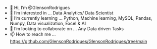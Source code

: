 - 👋 Hi, I’m @GlensonRodrigues
- 👀 I’m interested in ... Data Analytics/ Data Scientist
- 🌱 I’m currently learning ... Python, Machine learning, MySQL, Pandas, Numpy, Data visualization, Excel & AI
- 💞️ I’m looking to collaborate on ... Any Data driven Tasks
- 📫 How to reach me ... https://github.com/GlensonRodrigues/GlensonRodrigues/tree/main

<!---
GlensonRodrigues/GlensonRodrigues is a ✨ special ✨ repository because its `README.md` (this file) appears on your GitHub profile.
You can click the Preview link to take a look at your changes.
--->
